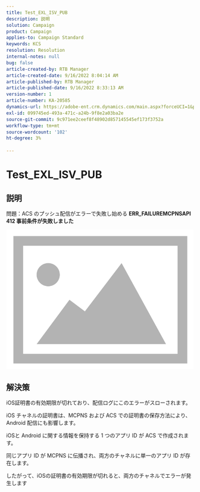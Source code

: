 ```yaml
---
title: Test_EXL_ISV_PUB
description: 説明
solution: Campaign
product: Campaign
applies-to: Campaign Standard
keywords: KCS
resolution: Resolution
internal-notes: null
bug: false
article-created-by: RTB Manager
article-created-date: 9/16/2022 8:04:14 AM
article-published-by: RTB Manager
article-published-date: 9/16/2022 8:33:13 AM
version-number: 1
article-number: KA-20585
dynamics-url: https://adobe-ent.crm.dynamics.com/main.aspx?forceUCI=1&pagetype=entityrecord&etn=knowledgearticle&id=19aa6320-9635-ed11-9db1-000d3a5c1bcc
exl-id: 099745ed-493a-471c-a24b-9f8e2a03ba2e
source-git-commit: 9c971ee2ceef8f48902d857145545ef173f3752a
workflow-type: tm+mt
source-wordcount: '102'
ht-degree: 3%

---
```


# Test_EXL_ISV_PUB

## 説明


問題：ACS のプッシュ配信がエラーで失敗し始める <b>ERR_FAILUREMCPNSAPI 412 事前条件が失敗しました </b>

![](assets/___276b812e-9a35-ed11-9db1-000d3a5c1bcc___.png)




## 解決策


iOS証明書の有効期限が切れており、配信ログにこのエラーがスローされます。

iOS チャネルの証明書は、MCPNS および ACS での証明書の保存方法により、Android 配信にも影響します。

iOSと Android に関する情報を保持する 1 つのアプリ ID が ACS で作成されます。

同じアプリ ID が MCPNS に伝播され、両方のチャネルに単一のアプリ ID が存在します。

したがって、iOSの証明書の有効期限が切れると、両方のチャネルでエラーが発生します
